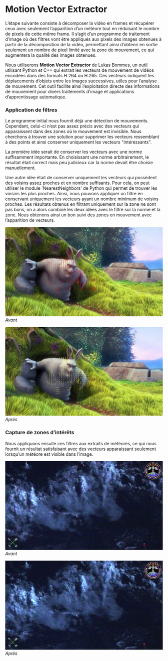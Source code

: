 # Motion Vector Extractor

L’étape suivante consiste à décomposer la vidéo en frames et récupérer ceux avec seulement l’apparition d’un météore tout en réduisant le nombre de pixels de cette même frame. Il s’agit d’un programme de traitement d’image où des filtres vont être appliqués aux pixels des images obtenues à partir de la décomposition de la vidéo, permettant ainsi d’obtenir en sortie seulement un nombre de pixel limité avec la zone de mouvement, ce qui augmentera la qualité des images obtenues.

Nous utiliserons **Motion Vector Extractor** de Lukas Bommes, un outil utilisant Python et C++ qui extrait les vecteurs de mouvement de vidéos encodées dans des formats H.264 ou H.265. Ces vecteurs indiquent les déplacements d’objets entre les images successives, utiles pour l’analyse de mouvement. Cet outil facilite ainsi l’exploitation directe des informations de mouvement pour divers traitements d’image et applications d’apprentissage automatique.

### Application de filtres

Le programme initial nous fournit déjà une détection de mouvements. Cependant, celui-ci n’est pas assez précis avec des vecteurs qui apparaissent dans des zones où le mouvement est invisible. Nous cherchons à trouver une solution pour supprimer les vecteurs ressemblant à des points et ainsi conserver uniquement les vecteurs "intéressants".

La première idée serait de conserver les vecteurs avec une norme suffisamment importante. En choisissant une norme arbitrairement, le résultat était correct mais peu judicieux car la norme devait être choisie manuellement.

Une autre idée était de conserver uniquement les vecteurs qui possèdent des voisins assez proches et en nombre suffisants. Pour cela, on peut utiliser le module 'NearestNeighbors' de Python qui permet de trouver les voisins les plus proches. Ainsi, nous pouvons appliquer un filtre en conservant uniquement les vecteurs ayant un nombre minimum de voisins proches. Les résultats obtenus en filtrant uniquement sur la zone ne sont pas bons, on a alors combiné les deux idées avec le filtre sur la norme et la zone. Nous obtenons ainsi un bon suivi des zones en mouvement avec l’apparition de vecteurs.

![Avant](figure5.png)  
*Avant*

![Après](figure6.png)  
*Après*

### Capture de zones d’intérêts

Nous appliquons ensuite ces filtres aux extraits de météores, ce qui nous fournit un résultat satisfaisant avec des vecteurs apparaissant seulement lorsqu’un météore est visible dans l’image.

![Avant](figure7.png)  
*Avant*

![Après](figure8.png)  
*Après*